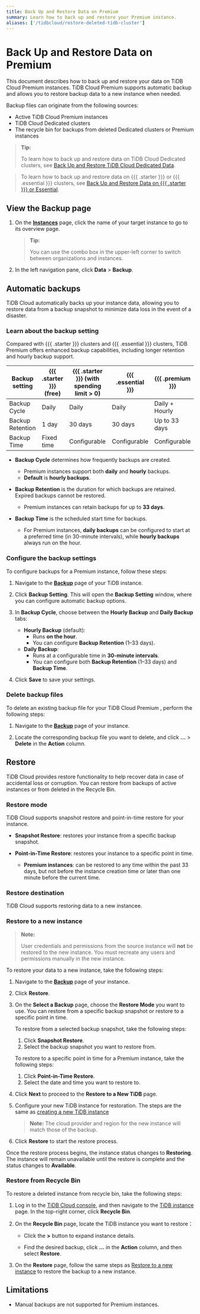 ```yaml
---
title: Back Up and Restore Data on Premium
summary: Learn how to back up and restore your Premium instance.
aliases: ['/tidbcloud/restore-deleted-tidb-cluster']
---
```


# Back Up and Restore Data on Premium

This document describes how to back up and restore your data on TiDB Cloud Premium instances. TiDB Cloud Premium supports automatic backup and allows you to restore backup data to a new instance when needed.

Backup files can originate from the following sources:

- Active TiDB Cloud Premium instances
- TiDB Cloud Dedicated clusters
- The recycle bin for backups from deleted Dedicated clusters or Premium instances

> **Tip:**
>
> To learn how to back up and restore data on TiDB Cloud Dedicated clusters, see [Back Up and Restore TiDB Cloud Dedicated Data](/tidb-cloud/backup-and-restore.md).

> To learn how to back up and restore data on {{{ .starter }}} or {{{ .essential }}} clusters, see [Back Up and Restore Data on {{{ .starter }}} or Essential](/tidb-cloud/backup-and-restore-serverless.md).

## View the Backup page

1. On the [**Instances**](https://tidbcloud.com/project/clusters) page, click the name of your target instance to go to its overview page.

    > **Tip:**
    >
    > You can use the combo box in the upper-left corner to switch between organizations and instances.

2. In the left navigation pane, click **Data** > **Backup**.

## Automatic backups

TiDB Cloud automatically backs up your instance data, allowing you to restore data from a backup snapshot to minimize data loss in the event of a disaster.

### Learn about the backup setting

Compared with {{{ .starter }}} clusters and {{{ .essential }}} clusters, TiDB Premium offers enhanced backup capabilities, including longer retention and hourly backup support.


| Backup setting   | {{{ .starter }}} (free) | {{{ .starter }}} (with spending limit > 0) | {{{ .essential }}} | {{{ .premium }}} |
|------------------|--------------------------|---------------------------------------------|--------------------|------------------|
| Backup Cycle     | Daily                    | Daily                                       | Daily              | Daily + Hourly   |
| Backup Retention | 1 day                    | 30 days                                     | 30 days            | Up to 33 days    |
| Backup Time      | Fixed time               | Configurable                               | Configurable       | Configurable     |


- **Backup Cycle** determines how frequently backups are created.  

  - Premium instances support both **daily** and **hourly** backups.  
  - **Default** is **hourly backups**.  
 
- **Backup Retention** is the duration for which backups are retained. Expired backups cannot be restored.

  - Premium instances can retain backups for up to **33 days**.

- **Backup Time** is the scheduled start time for backups.  

  - For Premium instances, **daily backups** can be configured to start at a preferred time (in 30-minute intervals), while **hourly backups** always run on the hour.

### Configure the backup settings

To configure backups for a Premium instance, follow these steps:

1. Navigate to the [**Backup**](#view-the-backup-page) page of your TiDB instance.

2. Click **Backup Setting**. This will open the **Backup Setting** window, where you can configure automatic backup options.

3. In **Backup Cycle**, choose between the **Hourly Backup** and **Daily Backup** tabs:  
   - **Hourly Backup** (default):  
     - Runs **on the hour**.  
     - You can configure **Backup Retention** (1–33 days).  
   - **Daily Backup**:  
     - Runs at a configurable time in **30-minute intervals**.  
     - You can configure both **Backup Retention** (1–33 days) and **Backup Time**.

4. Click **Save** to save your settings.

### Delete backup files

To delete an existing backup file for your TiDB Cloud Premium , perform the following steps:

1. Navigate to the [**Backup**](#view-the-backup-page) page of your instance.

2. Locate the corresponding backup file you want to delete, and click **...** > **Delete** in the **Action** column.

## Restore

TiDB Cloud provides restore functionality to help recover data in case of accidental loss or corruption. You can restore from backups of active instances or from deleted  in the Recycle Bin.


### Restore mode

TiDB Cloud supports snapshot restore and point-in-time restore for your instance.

- **Snapshot Restore**: restores your instance from a specific backup snapshot.

- **Point-in-Time Restore**: restores your instance to a specific point in time.

    - **Premium instances**: can be restored to any time within the past 33 days, but not before the instance creation time or later than one minute before the current time.

### Restore destination

TiDB Cloud supports restoring data to a new instancee.

### Restore to a new instance

> **Note:**
>
> User credentials and permissions from the source instance will **not** be restored to the new instance. You must recreate any users and permissions manually in the new instance.

To restore your data to a new instance, take the following steps:

1. Navigate to the [**Backup**](#view-the-backup-page) page of your instance.

2. Click **Restore**.

3. On the **Select a Backup** page, choose the **Restore Mode** you want to use. You can restore from a specific backup snapshot or restore to a specific point in time.

    <SimpleTab>
    <div label="Snapshot Restore">

    To restore from a selected backup snapshot, take the following steps:

    1. Click **Snapshot Restore**.
    2. Select the backup snapshot you want to restore from.

    </div>
    <div label="Point-in-Time Restore">

    To restore to a specific point in time for a Premium instance, take the following steps:

    1. Click **Point-in-Time Restore**.
    2. Select the date and time you want to restore to.

    </div>
    </SimpleTab>


4. Click **Next** to proceed to the **Restore to a New TiDB** page.

5. Configure your new TiDB instance for restoration. The steps are the same as [creating a new TiDB instance]()

   > **Note:** The cloud provider and region for the new instance will match those of the backup.

6. Click **Restore** to start the restore process.


Once the restore process begins, the instance status changes to **Restoring**. The instance will remain unavailable until the restore is complete and the status changes to **Available**.



### Restore from Recycle Bin

To restore a deleted instance from recycle bin, take the following steps:

1. Log in to the [TiDB Cloud console](https://tidbcloud.com),  and then navigate to the [TiDB instance](https://staging.tidbcloud.com/tidbs?orgId=1369847559692509630&uiMode=new-offerings-preview) page. In the top-right corner, click **Recycle Bin**.

2. On the **Recycle Bin** page, locate the TiDB instance you want to restore：
    
    - Click the **>** button to expand instance details.

    - Find the desired backup, click **…** in the **Action** column, and then select **Restore**.

3. On the **Restore** page, follow the same steps as [Restore to a new instance](#restore-to-a-new-instance) to restore the backup to a new instance.





## Limitations

- Manual backups are not supported for Premium instances.


